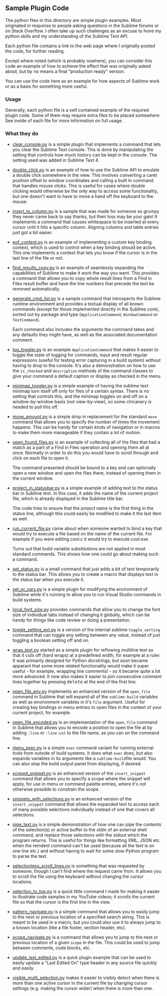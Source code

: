 Sample Plugin Code
------------------

The python files in this directory are simple plugin examples. Most originated
in response to people asking questions in the Sublime forums or on Stack
Overflow. I often take up such challenges as an excuse to hone my python skills
and my understanding of the Sublime Text API.

Each python file contains a link to the web page where I originally posted the
code, for further reading.

Except where noted (which is probably nowhere), you can consider this code an
example of how to achieve the effect that was originally asked about, but by no
means a final "production ready" version.

You can use the code here as an example for how aspects of Sublime work or as a
basis for something more useful.

### Usage

Generally, each python file is a self contained example of the required plugin
code. Some of them may require extra files to be placed somewhere. See inside
of each file for more information on full usage.

### What they do

 * [clear_console.py](clear_console.py) is a simple plugin that implements a
   command that lets you clear the Sublime Text console. This is done by
   manipulating the setting that controls how much history can be kept in the
   console. The setting used was added in Sublime Text 4.

 * [double_click.py](double_click.py) is an example of how to use the Sublime
   API to emulate a double click somewhere in the view. This involves
   converting a caret position offset to window coordinates and calling a built
   in command that handles mouse clicks. This is useful for cases where double
   clicking would otherwise be the only way to access some functionality, but
   one doesn't want to have to move a hand off the keyboard to the mouse.

 * [insert_to_column.py](insert_to_column.py) is a sample that was made for
   someone so grumpy they never came back to say thanks, but their loss may be
   your gain! It implements a command that causes whitespace to be inserted at
   every cursor until it hits a specific column. Aligning columns and table
   entries just got a bit easier.

 * [eof_context.py](eof_context.py) is an example of implementing a custom key
   binding context, which is used to control when a key binding should be
   active. This one implements a context that lets you know if the cursor is
   in the last line of the file or not.

 * [find_results_copy.py](find_results_copy.py) is an example of seamlessly
   expanding the capabilities of Sublime to make it work the way you want. This
   provides a command that allows you to copy whole result lines from a Find in
   Files result buffer and have the line numbers that precede the text be
   removed automatically.

 * [generate_cmd_list.py](generate_cmd_list.py) is a sample command that
   introspects the Sublime runtime environment and provides a textual display
   of all known commands (except for those implemented directly in the Sublime
   core), sorted out by package and type (`ApplicationCommand`, `WindowCommand`
   or `TextCommand`).

   Each command also includes the arguments the command takes and any defaults
   they might have, as well as the associated documentation comment.

 * [log_toggler.py](log_toggler.py) is an example `ApplicationCommand` that
   makes it easier to toggle the state of logging for commands, input and
   result regular expressions (useful for testing error capturing in a build
   system) without having to drop to the console. It's also a demonstration on
   how to use the `is_checked` and `description` methods of the command classes
   to give your command a default caption or display as checked in the menu.

 * [minimap_toggler.py](minimap_toggler.py) is a simple example of having the
   sublime text minimap turn itself off only for files of a certain syntax.
   There is no setting that controls this, and the minimap toggles on and off
   on a window-by-window basis (not view-by-view), so some chicanery is needed
   to pull this off.

 * [move_amount.py](move_amount.py) is a simple drop in replacement for the
   standard `move` command that allows you to specify the number of times the
   movement happens. This can be handy for certain kinds of navigation or in
   macros to make them more manageable if they contain a lot of motion.

 * [open_found_files.py](open_found_files.py) is an example of collecting all
   of the files that had a match as a part of a Find in Files operation and
   opening them all at once. Normally in order to do this you would have to
   scroll through and click on each file to open it.

   The command presented should be bound to a key and can optionally open a new
   window and open the files there, instead of opening them in the current
   window.

 * [project_in_statusbar.py](project_in_statusbar.py) is a simple example of
   adding text to the status bar in Sublime text. In this case, it adds the
   name of the current project file, which is already displayed in the Sublime
   title bar.

   The code tries to ensure that the project name is the first thing in the
   status line, although this could easily be modified to make it the last item
   as well.

 * [run_current_file.py](run_current_file.py) came about when someone wanted to
   bind a key that would try to execute a file based on the name of the current
   file. For example if you were editing *cool.c* it would try to execute
   *cool.exe*.

   Turns out that build variable substitutions are not applied in most standard
   commands. This shows how one could go about making such a command.

 * [set_status.py](set_status.py) is a small command that just adds a bit of
   text temporarily to the status bar. This allows you to create a macro that
   displays text in the status bar when you execute it.

 * [set_vc_vars.py](set_vc_vars.py) is a simple plugin for modifying the
   environment of Sublime while it's running to allow you to run Visual Studio
   commands in build systems.

 * [local_font_size.py](local_font_size.py) provides commands that allow you to
   change the font size of individual tabs instead of changing it globally,
   which can be handy for things like code review or doing a presentation.

 * [toggle_setting_ext.py](toggle_setting_ext.py) is a version of the internal
   sublime `toggle_setting` command that can toggle any setting between any
   value, instead of just toggling a boolean setting off and on.

 * [wrap_text.py](wrap_text.py) started as a simple plugin for reflowing
   multiline text so that it cuts off (hard wraps) at a predefined width, for
   example at a ruler. It was primarily designed for Python docstrings, but soon
   became apparant that some more related functionality would make it super
   useful - for example, wrapping line comments! - so it became quite a lot more
   advanced. It now also makes it easier to join consecutive comment lines
   together by pressing <kbd>delete</kbd> at the end of the first line.

 * [open_file_env.py](open_file_env.py) implements an enhanced version of the
   `open_file` command in Sublime that will expand all of the `sublime-build`
   variables as well as environment variables in it's `file` argument. Useful
   for creating key bindings or menu entries to open files in the context of
   your current project, for example.

 * [open_file_encoded.py](open_file_encoded.py) is an implementation of the
   `open_file` command in Sublime that allows you to encode a position to open
   the file at by adding `:line` or `:line:col` to the file name, as you can on
   the command line.

 * [menu_exec.py](menu_exec.py) is a simple `exec` command variant for running
   external tools from outside of build systems. It does what `exec` does, but
   also expands variables in its arguments like a `sublime-build`file  would.
   You can also stop the build output panel from displaying, if desired.

 * [scoped_snippet.py](scoped_snippet.py) is an enhanced version of the
   `insert_snippet` command that allows you to specify a scope where the
   snippet will apply, for use in menu or command palette entries, where it's
   not otherwise possible to constrain the scope.

  * [snippets_with_selections.py](snippets_with_selections.py) is an enhanced
    version of the `insert_snippet` command that allows the expanded text to
    access each of many possible selections individually instead of one that
    covers all selections.

 * [pipe_text.py](pipe_text.py) is a simple demonstration of how one can pipe
   the contents of the selection(s) or active buffer to the stdin of an
   external shell command, and replace those selections with the stdout which
   the program returns. This is useful for things like formatting XML, JSON
   etc. when the reindent command can't be used (because all the text is on
   one line etc.) and without having to wait for some slow Python program to
   parse the text.

 * [selectionless_scroll_lines.py](selectionless_scroll_lines.py) is something
   that was requested by someone, though I can't find where the request came
   from. It allows you to scroll the file using the keyboard without changing
   the cursor locations.

 * [selection_to_top.py](selection_to_top.py) is a quick little command I made
   for making it easier to illustrate code samples in my YouTube videos; it
   scrolls the current file so that the cursor is the first line in the view.

 * [pattern_navigate.py](pattern_navigate.py) is a simple command that allows
   you to easily jump to the next or previous location of a specified search
   string. This is meant to be used in a macro, but you could also use it to
   always jump to a known location (like a file footer, section header, etc).

 * [scope_navigate.py](scope_navigate.py) is a command that allows you to jump
   to the next or previous location of a given `scope` in the file. This could
   be used to jump between comments, code blocks, etc.

 * [update_last_edited.py](update_last_edited.py) is a quick plugin example that
   can be used to easily update a "Last Edited On" type header in any source
   file quickly and easily.

 * [visible_multi_selection.py](visible_multi_selection.py) makes it easier to
   visibly detect when there is more than one active cursor in the current file
   by changing cursor settings (e.g. making the cursor wider) when there is more
   than one.
